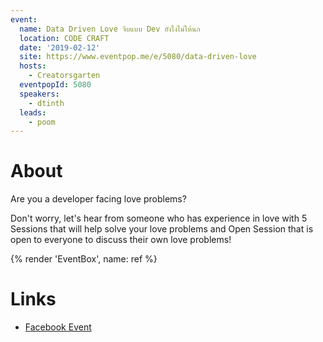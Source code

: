 ```yaml
---
event:
  name: Data Driven Love จีบแบบ Dev ยังไงไม่ให้นก
  location: CODE CRAFT
  date: '2019-02-12'
  site: https://www.eventpop.me/e/5080/data-driven-love
  hosts:
    - Creatorsgarten
  eventpopId: 5080
  speakers:
    - dtinth
  leads:
    - poom
---
```


# About

Are you a developer facing love problems?

Don't worry, let's hear from someone who has experience in love with 5 Sessions that will help solve your love problems and Open Session that is open to everyone to discuss their own love problems!

{% render 'EventBox', name: ref %}

# Links

- [Facebook Event](https://www.facebook.com/events/813253899029399/)
